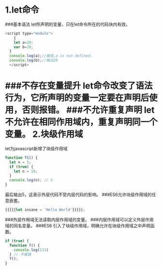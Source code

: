 1.let命令
================
###基本语法
let所声明的变量，只在let命令所在的代码块内有效。
```javascript
<script type="module">
	{
    let a=10;
    var b=20;
  }
  console.log(a);//报错,a is not defined.
  console.log(b);//输出20
  </script>
```
###不存在变量提升
let命令改变了语法行为，它所声明的变量一定要在声明后使用，否则报错。
###不允许重复声明
let不允许在相同作用域内，重复声明同一个变量。
2.块级作用域
===========================
let为javascript新增了块级作用域
```javascript
function f1() {
  let n = 5;
  if (true) {
    let n = 10;
  }
  console.log(n); // 5
}
```
最后输出5，这表示外层代码不受内层代码的影响。
###ES6允许块级作用域的任意嵌套。
```javascript
{{{{{let insane = 'Hello World'}}}}};
```
###外层作用域无法读取内层作用域的变量。
###内层作用域可以定义外层作用域的同名变量。
###ES6 引入了块级作用域，明确允许在块级作用域之中声明函数。
```javascript
if (true) {
  function f() {
  	console.log(111)
  } // 不报错
  f();
}
```
